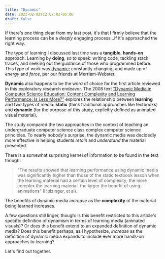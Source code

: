 ```yaml
---
title: "Dynamic"
date: 2023-02-02T12:07:03-05:00
draft: false
---
```


If there's one thing clear from my last post, it's that I firmly believe that the learning process can be a *deeply* engaging process...if it's approached the right way.

The type of learning I discussed last time was a **tangible**, **hands-on** approach. Learning by **doing**, so to speak: writing code, tackling stack traces, and seeking out the guidance of those who programmed before. This type of work was [dynamic](https://www.merriam-webster.com/dictionary/dynamic); constantly changing, and made up of *energy* and *force*, per our friends at Merriam-Webster.

**Dynamic** also happens to be the word of choice for the first article reviewed in this exploratory research endeavor. The 2008 text ["Dynamic Media in Computer Science Education; Content Complexity and Learning Performance: Is Less More?"](https://www.jstor.org/stable/pdf/jeductechsoci.11.1.279.pdf) explores the relationship between **learning** and two types of media: **static** (think traditional approaches like textbooks) and **dynamic** (for the purpose of this study, explicitly defined as animated visual material).

The study compared the two approaches in the context of teaching an undergraduate computer science class complex computer science principles. To nearly nobody's surprise, the dynamic media was decidedly more effective in helping students *retain* and *understand* the material presented.

There is a somewhat surprising kernel of information to be found in the text though: 

> "The results showed that learning performance using dynamic media was significantly higher than 
those of the static textbook lesson when the learning material had a certain level of complexity; the more 
complex the learning material, the larger the benefit of using animations" (Holzinger, et al).

The benefits of dynamic media *increase* as the **complexity** of the material being learned increases.

A few questions still linger, though: is this benefit restricted to this article's specific definition of dynamism in terms of learning media (animated visuals)? Or does this benefit extend to an expanded definition of dynamic media? Does this benefit perhaps, as I hypothesize, *increase* as the definition of dynamic media expands to include ever more hands-on approaches to learning?

Let's find out together.
